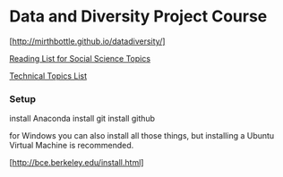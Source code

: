 # Data and Diversity Project Course

[http://mirthbottle.github.io/datadiversity/]

[Reading List for Social Science Topics](http://mirthbottle.github.io/datadiversity/readings.html)

[Technical Topics List](http://mirthbottle.github.io/datadiversity/technical_topics.html)

### Setup

install Anaconda
install git
install github

for Windows you can also install all those things, but installing a Ubuntu Virtual Machine is recommended.

[http://bce.berkeley.edu/install.html]
